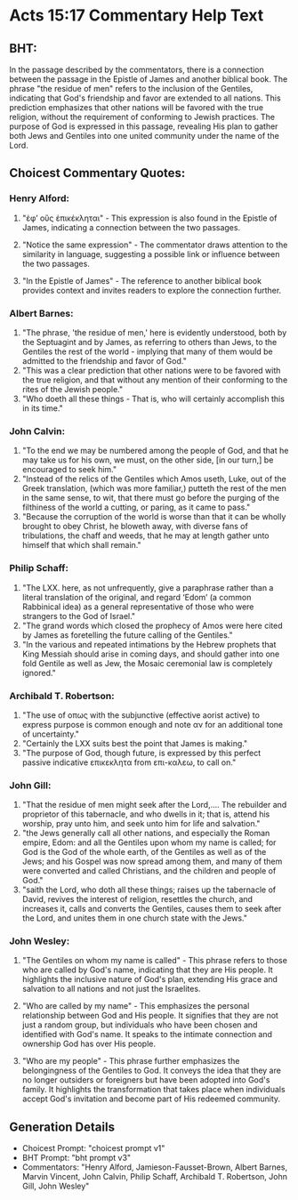 # Acts 15:17 Commentary Help Text

## BHT:
In the passage described by the commentators, there is a connection between the passage in the Epistle of James and another biblical book. The phrase "the residue of men" refers to the inclusion of the Gentiles, indicating that God's friendship and favor are extended to all nations. This prediction emphasizes that other nations will be favored with the true religion, without the requirement of conforming to Jewish practices. The purpose of God is expressed in this passage, revealing His plan to gather both Jews and Gentiles into one united community under the name of the Lord.

## Choicest Commentary Quotes:
### Henry Alford:
1. "ἐφʼ οὓς ἐπικέκληται" - This expression is also found in the Epistle of James, indicating a connection between the two passages.

2. "Notice the same expression" - The commentator draws attention to the similarity in language, suggesting a possible link or influence between the two passages.

3. "In the Epistle of James" - The reference to another biblical book provides context and invites readers to explore the connection further.

### Albert Barnes:
1. "The phrase, 'the residue of men,' here is evidently understood, both by the Septuagint and by James, as referring to others than Jews, to the Gentiles the rest of the world - implying that many of them would be admitted to the friendship and favor of God."
2. "This was a clear prediction that other nations were to be favored with the true religion, and that without any mention of their conforming to the rites of the Jewish people."
3. "Who doeth all these things - That is, who will certainly accomplish this in its time."

### John Calvin:
1. "To the end we may be numbered among the people of God, and that he may take us for his own, we must, on the other side, [in our turn,] be encouraged to seek him."
2. "Instead of the relics of the Gentiles which Amos useth, Luke, out of the Greek translation, (which was more familiar,) putteth the rest of the men in the same sense, to wit, that there must go before the purging of the filthiness of the world a cutting, or paring, as it came to pass."
3. "Because the corruption of the world is worse than that it can be wholly brought to obey Christ, he bloweth away, with diverse fans of tribulations, the chaff and weeds, that he may at length gather unto himself that which shall remain."

### Philip Schaff:
1. "The LXX. here, as not unfrequently, give a paraphrase rather than a literal translation of the original, and regard ‘Edom’ (a common Rabbinical idea) as a general representative of those who were strangers to the God of Israel."
2. "The grand words which closed the prophecy of Amos were here cited by James as foretelling the future calling of the Gentiles."
3. "In the various and repeated intimations by the Hebrew prophets that King Messiah should arise in coming days, and should gather into one fold Gentile as well as Jew, the Mosaic ceremonial law is completely ignored."

### Archibald T. Robertson:
1. "The use of οπως with the subjunctive (effective aorist active) to express purpose is common enough and note αν for an additional tone of uncertainty."
2. "Certainly the LXX suits best the point that James is making."
3. "The purpose of God, though future, is expressed by this perfect passive indicative επικεκλητα from επι-καλεω, to call on."

### John Gill:
1. "That the residue of men might seek after the Lord,.... The rebuilder and proprietor of this tabernacle, and who dwells in it; that is, attend his worship, pray unto him, and seek unto him for life and salvation."
2. "the Jews generally call all other nations, and especially the Roman empire, Edom: and all the Gentiles upon whom my name is called; for God is the God of the whole earth, of the Gentiles as well as of the Jews; and his Gospel was now spread among them, and many of them were converted and called Christians, and the children and people of God."
3. "saith the Lord, who doth all these things; raises up the tabernacle of David, revives the interest of religion, resettles the church, and increases it, calls and converts the Gentiles, causes them to seek after the Lord, and unites them in one church state with the Jews."

### John Wesley:
1. "The Gentiles on whom my name is called" - This phrase refers to those who are called by God's name, indicating that they are His people. It highlights the inclusive nature of God's plan, extending His grace and salvation to all nations and not just the Israelites.

2. "Who are called by my name" - This emphasizes the personal relationship between God and His people. It signifies that they are not just a random group, but individuals who have been chosen and identified with God's name. It speaks to the intimate connection and ownership God has over His people.

3. "Who are my people" - This phrase further emphasizes the belongingness of the Gentiles to God. It conveys the idea that they are no longer outsiders or foreigners but have been adopted into God's family. It highlights the transformation that takes place when individuals accept God's invitation and become part of His redeemed community.


## Generation Details
- Choicest Prompt: "choicest prompt v1"
- BHT Prompt: "bht prompt v3"
- Commentators: "Henry Alford, Jamieson-Fausset-Brown, Albert Barnes, Marvin Vincent, John Calvin, Philip Schaff, Archibald T. Robertson, John Gill, John Wesley"
